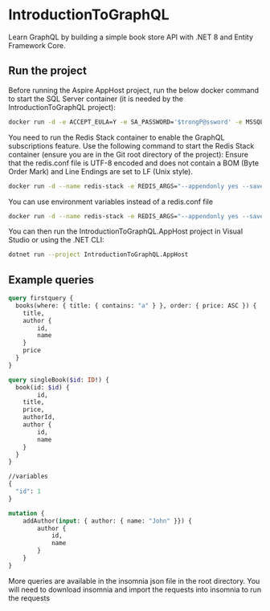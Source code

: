 # IntroductionToGraphQL

Learn GraphQL by building a simple book store API with .NET 8 and Entity Framework Core.

## Run the project

Before running the Aspire AppHost project, run the below docker command to start the SQL Server container (it is needed by the IntroductionToGraphQL project):

```bash
docker run -d -e ACCEPT_EULA=Y -e SA_PASSWORD='$trongP@ssword' -e MSSQL_AGENT_ENABLED=true -p 1433:1433 -v mssql_data:/var/opt/mssql mcr.microsoft.com/mssql/server:2019-latest
```

You need to run the Redis Stack container to enable the GraphQL subscriptions feature. Use the following command to start the Redis Stack container (ensure you are in the Git root directory of the project):
Ensure that the redis.conf file is UTF-8 encoded and does not contain a BOM (Byte Order Mark) and Line Endings are set to LF (Unix style).

```bash
docker run -d --name redis-stack -e REDIS_ARGS="--appendonly yes --save 60 1 --dir /data" -p 6379:6379 -p 8001:8001 -v redis_data:/data -v $pwd/redis.conf:/redis-stack.conf redis/redis-stack:latest
```

You can use environment variables instead of a redis.conf file

```bash
docker run -d --name redis-stack -e REDIS_ARGS="--appendonly yes --save 60 1 --dir /data" -p 6379:6379 -p 8001:8001 -v redis_data:/data redis/redis-stack:latest
```

You can then run the IntroductionToGraphQL.AppHost project in Visual Studio or using the .NET CLI:

```bash
dotnet run --project IntroductionToGraphQL.AppHost
```

## Example queries

```graphql
query firstquery {
  books(where: { title: { contains: "a" } }, order: { price: ASC }) {
    title,
    author {
		id,
		name
	}
    price
  }
}
```

```graphql
query singleBook($id: ID!) {
  book(id: $id) {
		id,
    title,
    price,
	authorId,
	author {
		id,
		name
	}
  }
}

//variables
{
  "id": 1
}
```

```graphql
mutation {
	addAuthor(input: { author: { name: "John" }}) {
		author {
			id,
			name
		}
	}
}
```

More queries are available in the insomnia json file in the root directory. You will need to download insomnia and import the requests into insomnia to run the requests